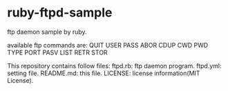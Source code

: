 ruby-ftpd-sample
================

ftp daemon sample by ruby.

available ftp commands are:
  QUIT
  USER
  PASS
  ABOR
  CDUP
  CWD
  PWD
  TYPE
  PORT
  PASV
  LIST
  RETR
  STOR

This repository contains follow files:
  ftpd.rb: ftp daemon program.
  ftpd.yml: setting file.
  README.md: this file.
  LICENSE: license information(MIT License).

